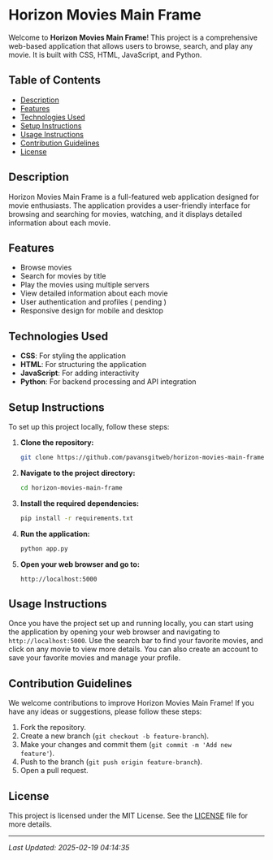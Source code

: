 # Horizon Movies Main Frame

Welcome to **Horizon Movies Main Frame**! This project is a comprehensive web-based application that allows users to browse, search, and play any movie. It is built with CSS, HTML, JavaScript, and Python.

## Table of Contents

- [Description](#description)
- [Features](#features)
- [Technologies Used](#technologies-used)
- [Setup Instructions](#setup-instructions)
- [Usage Instructions](#usage-instructions)
- [Contribution Guidelines](#contribution-guidelines)
- [License](#license)

## Description

Horizon Movies Main Frame is a full-featured web application designed for movie enthusiasts. The application provides a user-friendly interface for browsing and searching for movies, watching, and it displays detailed information about each movie.

## Features

- Browse movies
- Search for movies by title
- Play the movies using multiple servers
- View detailed information about each movie
- User authentication and profiles ( pending )
- Responsive design for mobile and desktop

## Technologies Used

- **CSS**: For styling the application
- **HTML**: For structuring the application
- **JavaScript**: For adding interactivity
- **Python**: For backend processing and API integration

## Setup Instructions

To set up this project locally, follow these steps:

1. **Clone the repository:**
   ```bash
   git clone https://github.com/pavansgitweb/horizon-movies-main-frame.git
   ```
2. **Navigate to the project directory:**
   ```bash
   cd horizon-movies-main-frame
   ```
3. **Install the required dependencies:**
   ```bash
   pip install -r requirements.txt
   ```
4. **Run the application:**
   ```bash
   python app.py
   ```
5. **Open your web browser and go to:**
   ```
   http://localhost:5000
   ```

## Usage Instructions

Once you have the project set up and running locally, you can start using the application by opening your web browser and navigating to `http://localhost:5000`. Use the search bar to find your favorite movies, and click on any movie to view more details. You can also create an account to save your favorite movies and manage your profile.

## Contribution Guidelines

We welcome contributions to improve Horizon Movies Main Frame! If you have any ideas or suggestions, please follow these steps:

1. Fork the repository.
2. Create a new branch (`git checkout -b feature-branch`).
3. Make your changes and commit them (`git commit -m 'Add new feature'`).
4. Push to the branch (`git push origin feature-branch`).
5. Open a pull request.

## License

This project is licensed under the MIT License. See the [LICENSE](LICENSE) file for more details.

---

*Last Updated: 2025-02-19 04:14:35*
